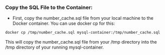 ### Copy the SQL File to the Container:
* First, copy the number_cache.sql file from your local machine to the Docker container. You can use docker cp for this:

```bash
docker cp /tmp/number_cache.sql mysql-container:/tmp/number_cache.sql
```
This will copy the number_cache.sql file from your /tmp directory into the /tmp directory of your running mysql-container.